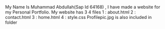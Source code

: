 My Name Is Muhammad Abdullah(Sap Id 64168) , I have made a website for my Personal Portfolio.
My website has 3 4 files
1 : about.html
2 : contact.html
3 : home.html
4 : style.css
Profilepic.jpg is also included in folder
